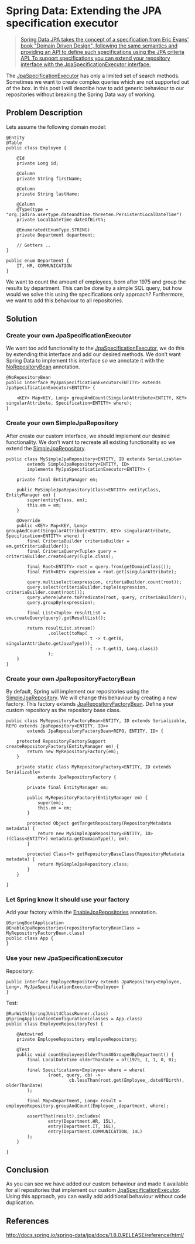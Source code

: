 # Spring Data: Extending the JPA specification executor #

> [Spring Data JPA takes the concept of a specification from Eric Evans' book "Domain Driven Design", following the same semantics and providing an API to define such specifications using the JPA criteria API. To support specifications you can extend your repository interface with the JpaSpecificationExecutor interface.](http://docs.spring.io/spring-data/jpa/docs/1.8.0.RELEASE/reference/html/#specifications)

The [JpaSpecificationExecutor](http://docs.spring.io/spring-data/jpa/docs/current/api/org/springframework/data/jpa/repository/JpaSpecificationExecutor.html) has only a limited set of search methods. Sometimes we want to create complex queries which are not supported out of the box.
In this post I will describe how to add generic behaviour to our repositories without breaking the Spring Data way of working. 
## Problem Description ##

Lets assume the following domain model:

	@Entity
	@Table
	public class Employee {

    	@Id
    	private Long id;

    	@Column
    	private String firstName;

    	@Column
    	private String lastName;

    	@Column
    	@Type(type = "org.jadira.usertype.dateandtime.threeten.PersistentLocalDateTime")
    	private LocalDateTime dateOfBirth;

    	@Enumerated(EnumType.STRING)
    	private Department department;
			
		// Getters ..
	}
	
	public enum Department {
    	IT, HR, COMMUNICATION
	}

We want to count the amount of employees, born after 1975 and group the results by department.
This can be done by a simple SQL query, but how would we solve this using the specifications only approach?
Furthermore, we want to add this behaviour to all repositories.

## Solution ##

### Create your own JpaSpecificationExecutor ###

We want too add functionality to the [JpaSpecificationExecutor](http://docs.spring.io/spring-data/jpa/docs/current/api/org/springframework/data/jpa/repository/JpaSpecificationExecutor.html), we do this by extending this interface and add our desired methods.
We don’t want Spring Data to implement this interface so we annotate it with the [NoRepositoryBean](http://docs.spring.io/spring-data/commons/docs/current/api/org/springframework/data/repository/NoRepositoryBean.html) annotation.

	@NoRepositoryBean
	public interface MyJpaSpecificationExecutor<ENTITY> extends JpaSpecificationExecutor<ENTITY> {

		<KEY> Map<KEY, Long> groupAndCount(SingularAttribute<ENTITY, KEY> singularAttribute, Specification<ENTITY> where);
	}


### Create your own SimpleJpaRepository ###

After create our custom interface, we should implement our desired functionality. We don’t want to recreate all existing functionality so we extend the [SimpleJpaRepository](http://docs.spring.io/spring-data/jpa/docs/current/api/org/springframework/data/jpa/repository/support/SimpleJpaRepository.html).

	public class MySimpleJpaRepository<ENTITY, ID extends Serializable>
			extends SimpleJpaRepository<ENTITY, ID>
			implements MyJpaSpecificationExecutor<ENTITY> {

		private final EntityManager em;

		public MySimpleJpaRepository(Class<ENTITY> entityClass, EntityManager em) {
			super(entityClass, em);
			this.em = em;
		}

		@Override
		public <KEY> Map<KEY, Long> groupAndCount(SingularAttribute<ENTITY, KEY> singularAttribute, Specification<ENTITY> where) {
			final CriteriaBuilder criteriaBuilder = em.getCriteriaBuilder();
			final CriteriaQuery<Tuple> query = criteriaBuilder.createQuery(Tuple.class);

			final Root<ENTITY> root = query.from(getDomainClass());
			final Path<KEY> expression = root.get(singularAttribute);

			query.multiselect(expression, criteriaBuilder.count(root));
			query.select(criteriaBuilder.tuple(expression, criteriaBuilder.count(root)));
			query.where(where.toPredicate(root, query, criteriaBuilder));
			query.groupBy(expression);

			final List<Tuple> resultList = em.createQuery(query).getResultList();

			return resultList.stream()
					.collect(toMap(
									t -> t.get(0, singularAttribute.getJavaType()),
									t -> t.get(1, Long.class))
					);
		}
	}


### Create your own JpaRepositoryFactoryBean ###

By default, Spring will implement our repositories using the [SimpleJpaRepository](http://docs.spring.io/spring-data/jpa/docs/current/api/org/springframework/data/jpa/repository/support/SimpleJpaRepository.html). We will change this behaviour by creating a new factory.
This factory extends [JpaRepositoryFactoryBean](http://docs.spring.io/spring-data/jpa/docs/current/api/org/springframework/data/jpa/repository/support/JpaRepositoryFactoryBean.html). Define your custom repository as the repository base class.

	public class MyRepositoryFactoryBean<ENTITY, ID extends Serializable, REPO extends JpaRepository<ENTITY, ID>>
			extends JpaRepositoryFactoryBean<REPO, ENTITY, ID> {

		protected RepositoryFactorySupport createRepositoryFactory(EntityManager em) {
			return new MyRepositoryFactory(em);
		}

		private static class MyRepositoryFactory<ENTITY, ID extends Serializable>
				extends JpaRepositoryFactory {

			private final EntityManager em;

			public MyRepositoryFactory(EntityManager em) {
				super(em);
				this.em = em;
			}

			protected Object getTargetRepository(RepositoryMetadata metadata) {
				return new MySimpleJpaRepository<ENTITY, ID>((Class<ENTITY>) metadata.getDomainType(), em);
			}

			protected Class<?> getRepositoryBaseClass(RepositoryMetadata metadata) {
				return MySimpleJpaRepository.class;
			}
		}

	}

### Let Spring know it should use your factory ###

Add your factory within the [EnableJpaRepositories](http://docs.spring.io/spring-data/jpa/docs/current/api/org/springframework/data/jpa/repository/config/EnableJpaRepositories.html) annotation.

	@SpringBootApplication
	@EnableJpaRepositories(repositoryFactoryBeanClass = MyRepositoryFactoryBean.class)
	public class App {
	}

### Use your new JpaSpecificationExecutor ###

Repository:

	public interface EmployeeRepository extends JpaRepository<Employee, Long>, MyJpaSpecificationExecutor<Employee> {
	}

Test:

	@RunWith(SpringJUnit4ClassRunner.class)
	@SpringApplicationConfiguration(classes = App.class)
	public class EmployeeRepositoryTest {

		@Autowired
		private EmployeeRepository employeeRepository;

		@Test
		public void countEmployeesOlderThan40GroupedByDepartment() {
			final LocalDateTime olderThanDate = of(1975, 1, 1, 0, 0);

			final Specifications<Employee> where = where(
					(root, query, cb) ->
							cb.lessThan(root.get(Employee_.dateOfBirth), olderThanDate)
			);

			final Map<Department, Long> result = employeeRepository.groupAndCount(Employee_.department, where);

			assertThat(result).includes(
					entry(Department.HR, 15L),
					entry(Department.IT, 16L),
					entry(Department.COMMUNICATION, 14L)
			);
		}

	}


## Conclusion ##

As you can see we have added our custom behaviour and made it available for all repositories that implement our custom [JpaSpecificationExecutor](http://docs.spring.io/spring-data/jpa/docs/current/api/org/springframework/data/jpa/repository/JpaSpecificationExecutor.html).
Using this approach, you can easily add additional behaviour without code duplication.

## References ##

http://docs.spring.io/spring-data/jpa/docs/1.8.0.RELEASE/reference/html/
